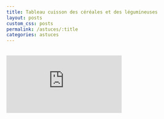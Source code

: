 ```yaml
---
title: Tableau cuisson des céréales et des légumineuses
layout: posts
custom_css: posts
permalink: /astuces/:title
categories: astuces
---
```


 <div class="conteneur">

<br>

<iframe frameborder="0" src="https://docs.google.com/file/d/1ApZLegq3nCG7uDNtswsKJ4aNvMA7UMkO/preview"></iframe>

</div>